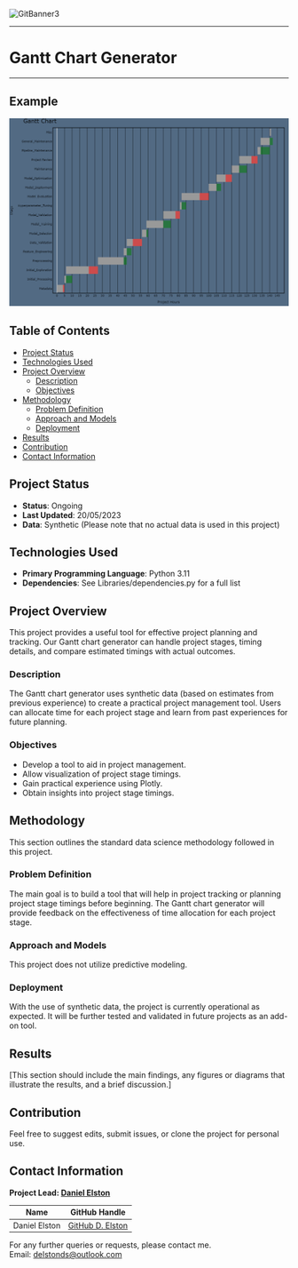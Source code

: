 ![GitBanner3](https://user-images.githubusercontent.com/98388088/158277311-535b2e53-190e-4060-a383-42e9f308ca75.png)

---

# Gantt Chart Generator 

---

## Example
![Issue loading Image](gantt_chart_example.png)



## Table of Contents
- [Project Status](#project-status)
- [Technologies Used](#technologies-used)
- [Project Overview](#project-overview)
    - [Description](#description)
    - [Objectives](#objectives)
- [Methodology](#methodology)
    - [Problem Definition](#problem-definition)
    - [Approach and Models](#approach-and-models)
    - [Deployment](#deployment)
- [Results](#results)
- [Contribution](#contribution)
- [Contact Information](#contact-information)


## Project Status
- **Status**: Ongoing
- **Last Updated**: 20/05/2023
- **Data**: Synthetic (Please note that no actual data is used in this project)

## Technologies Used
- **Primary Programming Language**: Python 3.11
- **Dependencies**: See Libraries/dependencies.py for a full list

## Project Overview
This project provides a useful tool for effective project planning and tracking. Our Gantt chart generator can handle project stages, timing details, and compare estimated timings with actual outcomes.

### Description
The Gantt chart generator uses synthetic data (based on estimates from previous experience) to create a practical project management tool. Users can allocate time for each project stage and learn from past experiences for future planning.

### Objectives
- Develop a tool to aid in project management.
- Allow visualization of project stage timings.
- Gain practical experience using Plotly.
- Obtain insights into project stage timings.

## Methodology
This section outlines the standard data science methodology followed in this project.

### Problem Definition
The main goal is to build a tool that will help in project tracking or planning project stage timings before beginning. The Gantt chart generator will provide feedback on the effectiveness of time allocation for each project stage.

### Approach and Models
This project does not utilize predictive modeling.

### Deployment
With the use of synthetic data, the project is currently operational as expected. It will be further tested and validated in future projects as an add-on tool.

## Results
[This section should include the main findings, any figures or diagrams that illustrate the results, and a brief discussion.]

## Contribution
Feel free to suggest edits, submit issues, or clone the project for personal use.

## Contact Information
**Project Lead: [Daniel Elston](https://github.com/Daniel-Elston)**

|Name     |  GitHub Handle   |  
|---------|-----------------|
| Daniel Elston | [GitHub D. Elston](https://github.com/Daniel-Elston)   |

For any further queries or requests, please contact me.<br/>
Email: delstonds@outlook.com <br/>
